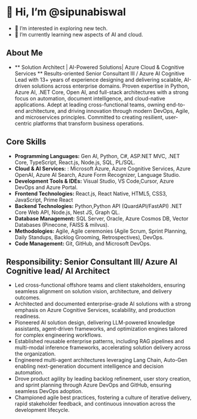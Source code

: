 # 👋 Hi, I’m @sipunabiswal  
- 👀 I’m interested in exploring new tech.  
- 🌱 I’m currently learning new aspects of AI and cloud.  

## About Me  
- ** Solution Architect | AI-Powered Solutions| Azure Cloud & Cognitive Services ** 
Results-oriented Senior Consultant III / Azure AI Cognitive Lead with 13+ years of experience designing and delivering scalable, AI-driven solutions across enterprise domains. Proven expertise in Python, Azure AI, .NET Core, Open AI, and full-stack architectures with a strong focus on automation, document intelligence, and cloud-native applications. Adept at leading cross-functional teams, owning end-to-end architecture, and driving innovation through modern DevOps, Agile, and microservices principles. Committed to creating resilient, user-centric platforms that transform business operations.  

## Core Skills  
- **Programming Languages:** Gen AI, Python, C#, ASP.NET MVC, .NET Core, TypeScript, React.js, Node.js, SQL, PL/SQL.  
- **Cloud & AI Services:** : Microsoft Azure, Azure Cognitive Services, Azure OpenAI, Azure AI Search, Azure Form Recognizer, Language Studio.  
- **Development Tools & IDEs:** Visual Studio, VS Code,Cursor, Azure DevOps and Azure Portal.
- **Frontend Technologies:** React.js, React Native, HTML5, CSS3, JavaScript, Prime React
- **Backend Technologies:** Python,Python API (QuardAPI/FastAPI) .NET Core Web API, Node.js, Nest JS, Graph QL.
- **Database Management:** SQL Server, Oracle, Azure Cosmos DB, Vector Databases (Pinecone, FAISS & milvus).  
- **Methodologies:** Agile, Agile ceremonies (Agile Scrum, Sprint Planning, Daily Standups, Backlog Grooming, Retrospectives), DevOps.  
- **Code Management:** Git, GitHub, and Microsoft DevOps.  

## Responsibility: Senior Consultant III/ Azure AI Cognitive lead/ AI Architect
- Led cross-functional offshore teams and client stakeholders, ensuring seamless alignment on solution vision, architecture, and delivery outcomes.
- Architected and documented enterprise-grade AI solutions with a strong emphasis on Azure Cognitive Services, scalability, and production readiness.
- Pioneered AI solution design, delivering LLM-powered knowledge assistants, agent-driven frameworks, and optimization engines tailored for complex engineering workflows.
- Established reusable enterprise patterns, including RAG pipelines and multi-modal inference frameworks, accelerating solution delivery across the organization.
- Engineered multi-agent architectures leveraging Lang Chain, Auto-Gen enabling next-generation document intelligence and decision automation.
- Drove product agility by leading backlog refinement, user story creation, and sprint planning through Azure DevOps and GitHub, ensuring seamless DevOps adoption.
- Championed agile best practices, fostering a culture of iterative delivery, rapid stakeholder feedback, and continuous innovation across the development lifecycle.




<!---
sipunabiswal/sipunabiswal is a ✨ special ✨ repository because its `README.md` (this file) appears on your GitHub profile.
You can click the Preview link to take a look at your changes.
--->
